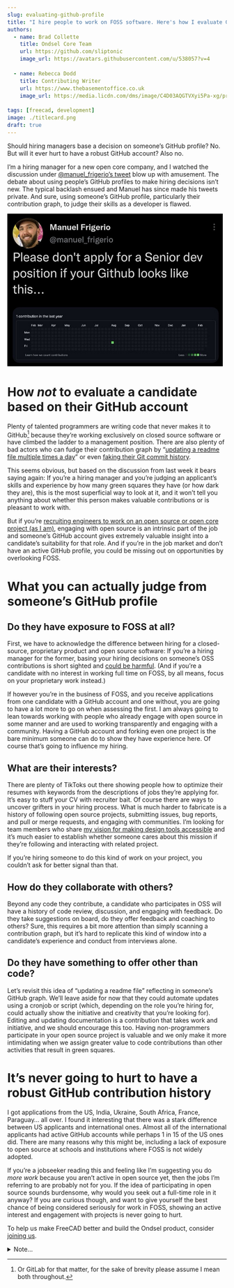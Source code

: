 ```yaml
---
slug: evaluating-github-profile
title: "I hire people to work on FOSS software. Here's how I evaluate GitHub profiles"
authors:
  - name: Brad Collette
    title: Ondsel Core Team
    url: https://github.com/sliptonic
    image_url: https://avatars.githubusercontent.com/u/538057?v=4

  - name: Rebecca Dodd
    title: Contributing Writer
    url: https://www.thebasementoffice.co.uk
    image_url: https://media.licdn.com/dms/image/C4D03AQGTVXyi5Pa-xg/profile-displayphoto-shrink_800_800/0/1596530840324?e=1681344000&v=beta&t=PjdEzZGYbqOsAqVWUE1bsjNuVxMsknVkZfStHx863-s

tags: [freecad, development]
image: ./titlecard.png
draft: true
---
```

Should hiring managers base a decision on someone’s GitHub profile? No. But will it ever hurt to have a robust GitHub account? Also no.

I’m a hiring manager for a new open core company, and I watched the discussion under [@manuel_frigerio’s tweet](https://twitter.com/manuel_frigerio/status/1629059975418089474) blow up with amusement. The debate about using people’s GitHub profiles to make hiring decisions isn’t new. The typical backlash ensued and Manuel has since made his tweets private. And sure, using someone’s GitHub profile, particularly their contribution graph, to judge their skills as a developer is flawed.

![unpopular tweet](./tweet.png)

# How _not_ to evaluate a candidate based on their GitHub account

Plenty of talented programmers are writing code that never makes it to GitHub[^1] because they’re working exclusively on closed source software or have climbed the ladder to a management position. There are also plenty of bad actors who can fudge their contribution graph by “[updating a readme file multiple times a day](https://twitter.com/pdtit/status/1629688787474481159)” or even [faking their Git commit history](https://twitter.com/dhruvdang/status/1629269041801211905).

This seems obvious, but based on the discussion from last week it bears saying again: If you’re a hiring manager and you’re judging an applicant’s skills and experience by how many green squares they have (or how dark they are), this is the most superficial way to look at it, and it won’t tell you anything about whether this person makes valuable contributions or is pleasant to work with.

But if you’re [recruiting engineers to work on an open source or open core project (as I am)](https://ondsel.com/careers/), engaging with open source is an intrinsic part of the job and someone’s GitHub account gives extremely valuable insight into a candidate’s suitability for that role. And if you’re in the job market and don’t have an active GitHub profile, you could be missing out on opportunities by overlooking FOSS.

# What you can actually judge from someone’s GitHub profile

## Do they have exposure to FOSS at all?

First, we have to acknowledge the difference between hiring for a closed-source, proprietary product and open source software: If you’re a hiring manager for the former, basing your hiring decisions on someone’s OSS contributions is short sighted and [could be harmful](https://about.gitlab.com/blog/2018/11/16/hiring-based-on-open-source-contributions-could-be-harmful/). (And if you’re a candidate with no interest in working full time on FOSS, by all means, focus on your proprietary work instead.)

If however you’re in the business of FOSS, and you receive applications from one candidate with a GitHub account and one without, you are going to have a lot more to go on when assessing the first. I am always going to lean towards working with people who already engage with open source in some manner and are used to working transparently and engaging with a community. Having a GitHub account and forking even one project is the bare minimum someone can do to show they have experience here. Of course that’s going to influence my hiring.

## What are their interests?

There are plenty of TikToks out there showing people how to optimize their resumes with keywords from the descriptions of jobs they’re applying for. It’s easy to stuff your CV with recruiter bait. Of course there are ways to uncover grifters in your hiring process. What is much harder to fabricate is a history of following open source projects, submitting issues, bug reports, and pull or merge requests, and engaging with communities. I’m looking for team members who share [my vision for making design tools accessible](https://opencoreventures.com/blog/2023-01-ondsel-freecad-launch/) and it’s much easier to establish whether someone cares about this mission if they’re following and interacting with related project.

If you’re hiring someone to do this kind of work on your project, you couldn’t ask for better signal than that.

## How do they collaborate with others?

Beyond any code they contribute, a candidate who participates in OSS will have a history of code review, discussion, and engaging with feedback. Do they take suggestions on board, do they offer feedback and coaching to others? Sure, this requires a bit more attention than simply scanning a contribution graph, but it’s hard to replicate this kind of window into a candidate’s experience and conduct from interviews alone.

## Do they have something to offer other than code?

Let’s revisit this idea of “updating a readme file” reflecting in someone’s GitHub graph. We’ll leave aside for now that they could automate updates using a cronjob or script (which, depending on the role you’re hiring for, could actually show the initiative and creativity that you’re looking for). Editing and updating documentation is a contribution that takes work and initiative, and we should encourage this too. Having non-programmers participate in your open source project is valuable and we only make it more intimidating when we assign greater value to code contributions than other activities that result in green squares.

# It’s never going to hurt to have a robust GitHub contribution history

I got applications from the US, India, Ukraine, South Africa, France, Paraguay… all over.  I found it interesting that there was a stark difference between US applicants and international ones. Almost all of the international applicants had active GitHub accounts while perhaps 1 in 15 of the US ones did. There are many reasons why this might be, including a lack of exposure to open source at schools and institutions where FOSS is not widely adopted.

If you’re a jobseeker reading this and feeling like I’m suggesting you do _more work_ because you aren’t active in open source yet, then the jobs I’m referring to are probably not for you. If the idea of participating in open source sounds burdensome, why would you seek out a full-time role in it anyway? If you are curious though, and want to give yourself the best chance of being considered seriously for work in FOSS, showing an active interest and engagement with projects is never going to hurt.

To help us make FreeCAD better and build the Ondsel product, consider [joining us](https://ondsel.com/careers/).


[^1]: Or GitLab for that matter, for the sake of brevity please assume I mean both throughout.

<details>
  <summary>Note...</summary>
  <div>
    <div>I’m Brad Collette, longtime FreeCAD contributor and CTO of Ondsel, a new open core company built on top of FreeCAD. Ondsel helps you share useful aspects of your solid models without giving away your designs. We’re working on improving collaboration and feature accessibility and integrating with your existing tools. You can read more about my vision for FreeCAD and Ondsel <a href="https://opencoreventures.com/blog/2023-01-ondsel-freecad-launch/">here</a>
    </div>
<br/>
  </div>
</details>


